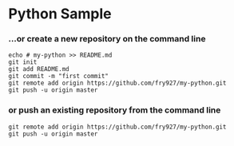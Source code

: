 # Python Sample

### …or create a new repository on the command line

    echo # my-python >> README.md
    git init
    git add README.md
    git commit -m "first commit"
    git remote add origin https://github.com/fry927/my-python.git
    git push -u origin master


### or push an existing repository from the command line
	git remote add origin https://github.com/fry927/my-python.git
	git push -u origin master
